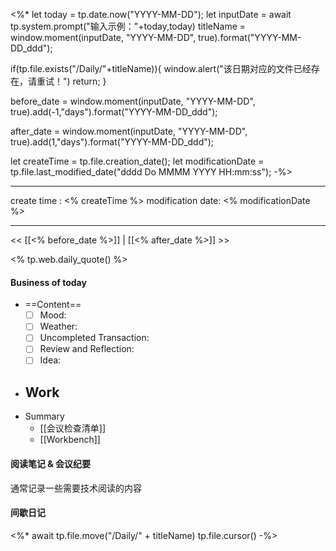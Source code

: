 <%*
let today = tp.date.now("YYYY-MM-DD");
let inputDate = await tp.system.prompt("输入示例："+today,today)
titleName = window.moment(inputDate, "YYYY-MM-DD", true).format("YYYY-MM-DD_ddd");

if(tp.file.exists("/Daily/"+titleName)){
		window.alert("该日期对应的文件已经存在，请重试！")
		return;
}

before_date = window.moment(inputDate, "YYYY-MM-DD", true).add(-1,"days").format("YYYY-MM-DD_ddd");

after_date = window.moment(inputDate, "YYYY-MM-DD", true).add(1,"days").format("YYYY-MM-DD_ddd");


let createTime = tp.file.creation_date();
let modificationDate = tp.file.last_modified_date("dddd Do MMMM YYYY HH:mm:ss");
-%>

---
create time : <% createTime %>
modification date: <% modificationDate %>

---

<< [[<% before_date %>]] | [[<% after_date %>]] >>

<% tp.web.daily_quote() %>


#### Business of today
-  ==Content==
	- [ ] Mood:
	- [ ] Weather:
	- [ ] Uncompleted Transaction:
	- [ ] Review and Reflection:
	- [ ] Idea:
- Work
	- 
- Summary
	- [[会议检查清单]]
	- [[Workbench]]
	
#### 阅读笔记 & 会议纪要
通常记录一些需要技术阅读的内容

#### 间歇日记

<%*
await tp.file.move("/Daily/" + titleName)
tp.file.cursor()
-%>